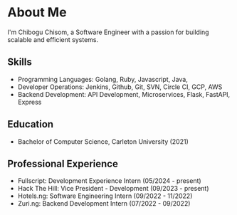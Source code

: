 # About Me

I'm Chibogu Chisom, a Software Engineer with a passion for building scalable and efficient systems.

## Skills

- Programming Languages: Golang, Ruby, Javascript, Java,
- Developer Operations: Jenkins, Github, Git, SVN, Circle CI, GCP, AWS
- Backend Development: API Development, Microservices, Flask, FastAPI, Express

## Education

- Bachelor of Computer Science, Carleton University (2021)

## Professional Experience

- Fullscript: Development Experience Intern (05/2024 - present)
- Hack The Hill: Vice President - Development (09/2023 - present)
- Hotels.ng: Software Engineering Intern (09/2022 - 11/2022)
- Zuri.ng: Backend Development Intern (07/2022 - 09/2022)
